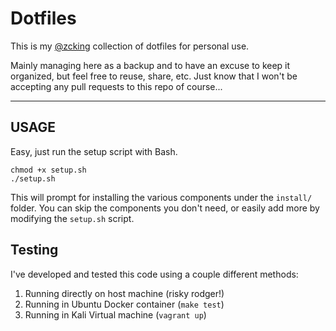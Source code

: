 # Dotfiles

This is my [@zcking](https://github.com/zcking) collection of dotfiles for personal use.

Mainly managing here as a backup and to have an excuse to keep it organized, but feel free to reuse, share, etc. Just know that I won't be accepting any pull requests to this repo of course...

---

## USAGE

Easy, just run the setup script with Bash.

```shell
chmod +x setup.sh
./setup.sh
```

This will prompt for installing the various components under the `install/` folder. You can skip the components you don't need, or easily add more by modifying the `setup.sh` script.

## Testing

I've developed and tested this code using a couple different methods:

1. Running directly on host machine (risky rodger!)
2. Running in Ubuntu Docker container (`make test`)
3. Running in Kali Virtual machine (`vagrant up`)
